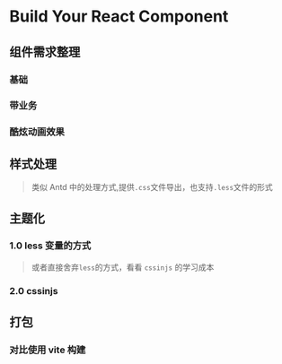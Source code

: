 # Build Your React Component

## 组件需求整理

### 基础

### 带业务

### 酷炫动画效果

## 样式处理

> 类似 Antd 中的处理方式,提供`.css`文件导出，也支持`.less`文件的形式

## 主题化

### 1.0 less 变量的方式

> 或者直接舍弃`less`的方式，看看 `cssinjs` 的学习成本

### 2.0 cssinjs

## 打包

### 对比使用 vite 构建
